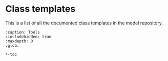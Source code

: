 # Class templates

This is a list of all the documented class templates in the model repository.


```{toctree}
:caption: Tools
:includehidden: true
:maxdepth: 0
:glob:

*-toc
```

